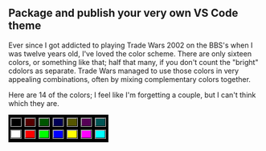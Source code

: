 ## Package and publish your very own VS Code theme

Ever since I got addicted to playing Trade Wars 2002 on the BBS's when I was twelve years old, I've loved the color scheme. 
There are only sixteen colors, or something like that; half that many, if you don't count the "bright" cdolors as separate. 
Trade Wars managed to use those colors in very appealing combinations, often by mixing complementary colors together. 

Here are 14 of the colors; I feel like I'm forgetting a couple, but I can't think which they are.

![Fourteen primary and secondary colours](./primary%20and%20secondary%20colors.png "Primary and Secondary Colours")
